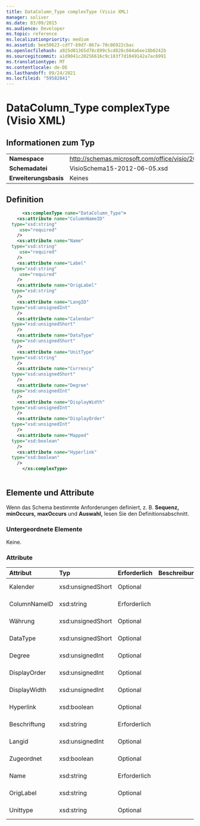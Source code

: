```yaml
---
title: DataColumn_Type complexType (Visio XML)
manager: soliver
ms.date: 03/09/2015
ms.audience: Developer
ms.topic: reference
ms.localizationpriority: medium
ms.assetid: bee50623-cdf7-b9d7-867a-70c86922cbac
ms.openlocfilehash: a925d01365d78c899c5cd828c604a6ee18b0242b
ms.sourcegitcommit: a1d9041c20256616c9c183f7d1049142a7ac6991
ms.translationtype: MT
ms.contentlocale: de-DE
ms.lasthandoff: 09/24/2021
ms.locfileid: "59582841"
---
```

# <a name="datacolumn_type-complextype-visio-xml"></a>DataColumn_Type complexType (Visio XML)

## <a name="type-information"></a>Informationen zum Typ

|||
|:-----|:-----|
|**Namespace** <br/> |http://schemas.microsoft.com/office/visio/2011/1/core  <br/> |
|**Schemadatei** <br/> |VisioSchema15-2012-06-05.xsd  <br/> |
|**Erweiterungsbasis** <br/> |Keines  <br/> |
   
## <a name="definition"></a>Definition

```XML
      <xs:complexType name="DataColumn_Type">
    <xs:attribute name="ColumnNameID"
  type="xsd:string"
     use="required"
    />
    <xs:attribute name="Name"
  type="xsd:string"
     use="required"
    />
    <xs:attribute name="Label"
  type="xsd:string"
     use="required"
    />
    <xs:attribute name="OrigLabel"
  type="xsd:string"
    />
    <xs:attribute name="LangID"
  type="xsd:unsignedInt"
    />
    <xs:attribute name="Calendar"
  type="xsd:unsignedShort"
    />
    <xs:attribute name="DataType"
  type="xsd:unsignedShort"
    />
    <xs:attribute name="UnitType"
  type="xsd:string"
    />
    <xs:attribute name="Currency"
  type="xsd:unsignedShort"
    />
    <xs:attribute name="Degree"
  type="xsd:unsignedInt"
    />
    <xs:attribute name="DisplayWidth"
  type="xsd:unsignedInt"
    />
    <xs:attribute name="DisplayOrder"
  type="xsd:unsignedInt"
    />
    <xs:attribute name="Mapped"
  type="xsd:boolean"
    />
    <xs:attribute name="Hyperlink"
  type="xsd:boolean"
    />
      </xs:complexType>
      
```

## <a name="elements-and-attributes"></a>Elemente und Attribute

Wenn das Schema bestimmte Anforderungen definiert, z. B. **Sequenz,** **minOccurs,** **maxOccurs** und **Auswahl,** lesen Sie den Definitionsabschnitt. 
  
### <a name="child-elements"></a>Untergeordnete Elemente

Keine.
  
### <a name="attributes"></a>Attribute

|**Attribut**|**Typ**|**Erforderlich**|**Beschreibung**|**Mögliche Werte**|
|:-----|:-----|:-----|:-----|:-----|
|Kalender  <br/> |xsd:unsignedShort  <br/> |Optional  <br/> ||Werte des Typs "xsd:unsignedShort".  <br/> |
|ColumnNameID  <br/> |xsd:string  <br/> |Erforderlich  <br/> ||Werte des Typs "xsd:string".  <br/> |
|Währung  <br/> |xsd:unsignedShort  <br/> |Optional  <br/> ||Werte des Typs "xsd:unsignedShort".  <br/> |
|DataType  <br/> |xsd:unsignedShort  <br/> |Optional  <br/> ||Werte des Typs "xsd:unsignedShort".  <br/> |
|Degree  <br/> |xsd:unsignedInt  <br/> |Optional  <br/> ||Werte des Typs "xsd:unsignedInt".  <br/> |
|DisplayOrder  <br/> |xsd:unsignedInt  <br/> |Optional  <br/> ||Werte des Typs "xsd:unsignedInt".  <br/> |
|DisplayWidth  <br/> |xsd:unsignedInt  <br/> |Optional  <br/> ||Werte des Typs "xsd:unsignedInt".  <br/> |
|Hyperlink  <br/> |xsd:boolean  <br/> |Optional  <br/> ||Werte des Typs "xsd:boolean".  <br/> |
|Beschriftung  <br/> |xsd:string  <br/> |Erforderlich  <br/> ||Werte des Typs "xsd:string".  <br/> |
|Langid  <br/> |xsd:unsignedInt  <br/> |Optional  <br/> ||Werte des Typs "xsd:unsignedInt".  <br/> |
|Zugeordnet  <br/> |xsd:boolean  <br/> |Optional  <br/> ||Werte des Typs "xsd:boolean".  <br/> |
|Name  <br/> |xsd:string  <br/> |Erforderlich  <br/> ||Werte des Typs "xsd:string".  <br/> |
|OrigLabel  <br/> |xsd:string  <br/> |Optional  <br/> ||Werte des Typs "xsd:string".  <br/> |
|Unittype  <br/> |xsd:string  <br/> |Optional  <br/> ||Werte des Typs "xsd:string".  <br/> |
   

